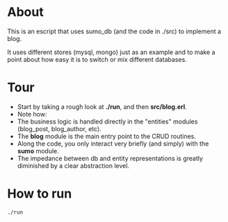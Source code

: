 # About
This is an escript that uses sumo_db (and the code in ./src) to implement a blog.

It uses different stores (mysql, mongo) just as an example and
to make a point about how easy it is to switch or mix different databases.

# Tour
 * Start by taking a rough look at **./run**, and then **src/blog.erl**.
 * Note how:
  * The business logic is handled directly in the "entities" modules
  (blog\_post, blog\_author, etc).
  * The **blog** module is the main entry point to the CRUD routines.
  * Along the code, you only interact very briefly (and simply) with the
  **sumo** module.
  * The impedance between db and entity representations is greatly
  diminished by a clear abstraction level.

# How to run
    ./run
